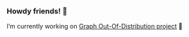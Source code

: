 ### Howdy friends! 👋

I’m currently working on [Graph Out-Of-Distribution project](https://github.com/divelab/GOOD) 🎉
